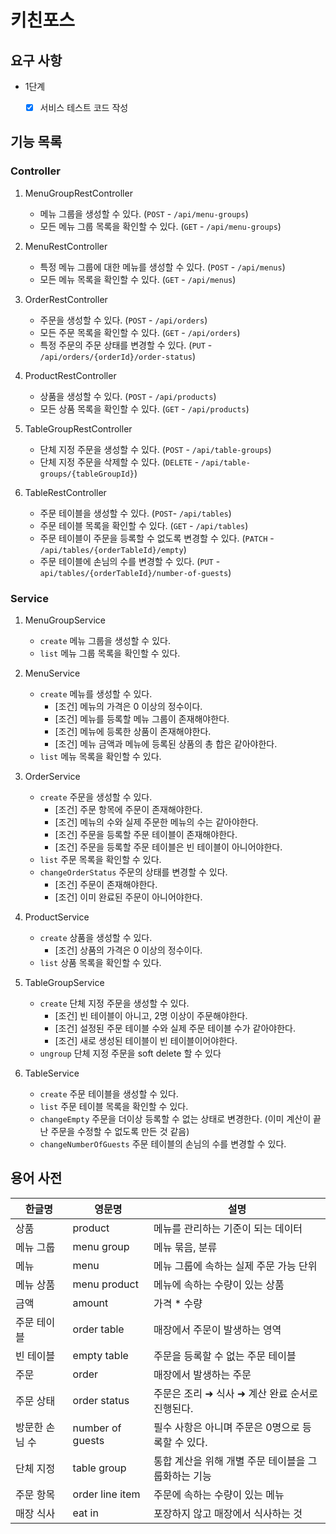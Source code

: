 # 키친포스

## 요구 사항
- 1단계
  - [x] 서비스 테스트 코드 작성


## 기능 목록

### Controller

1. MenuGroupRestController
   - 메뉴 그룹을 생성할 수 있다. (`POST` - `/api/menu-groups`)
   - 모든 메뉴 그룹 목록을 확인할 수 있다. (`GET` - `/api/menu-groups`)

2. MenuRestController
   - 특정 메뉴 그룹에 대한 메뉴를 생성할 수 있다. (`POST` - `/api/menus`)
   - 모든 메뉴 목록을 확인할 수 있다. (`GET` - `/api/menus`)

3. OrderRestController
   - 주문을 생성할 수 있다. (`POST` - `/api/orders`)
   - 모든 주문 목록을 확인할 수 있다. (`GET` - `/api/orders`)
   - 특정 주문의 주문 상태를 변경할 수 있다. (`PUT` - `/api/orders/{orderId}/order-status`) 

4. ProductRestController
   - 상품을 생성할 수 있다. (`POST` - `/api/products`)
   - 모든 상품 목록을 확인할 수 있다. (`GET` - `/api/products`)

5. TableGroupRestController
   - 단체 지정 주문을 생성할 수 있다. (`POST` - `/api/table-groups`)
   - 단체 지정 주문을 삭제할 수 있다. (`DELETE` - `/api/table-groups/{tableGroupId}`)

6. TableRestController
   - 주문 테이블을 생성할 수 있다. (`POST`- `/api/tables`)
   - 주문 테이블 목록을 확인할 수 있다. (`GET` - `/api/tables`)
   - 주문 테이블이 주문을 등록할 수 없도록 변경할 수 있다. (`PATCH` - `/api/tables/{orderTableId}/empty`)
   - 주문 테이블에 손님의 수를 변경할 수 있다. (`PUT` - `api/tables/{orderTableId}/number-of-guests`)

### Service

1. MenuGroupService
   - `create` 메뉴 그룹을 생성할 수 있다.
   - `list` 메뉴 그룹 목록을 확인할 수 있다.

2. MenuService
   - `create` 메뉴를 생성할 수 있다.
     - [조건] 메뉴의 가격은 0 이상의 정수이다.
     - [조건] 메뉴를 등록할 메뉴 그룹이 존재해야한다.
     - [조건] 메뉴에 등록한 상품이 존재해야한다.
     - [조건] 메뉴 금액과 메뉴에 등록된 상품의 총 합은 같아야한다.
   - `list` 메뉴 목록을 확인할 수 있다.

3. OrderService
   - `create` 주문을 생성할 수 있다.
     - [조건] 주문 항목에 주문이 존재해야한다.
     - [조건] 메뉴의 수와 실제 주문한 메뉴의 수는 같아야한다.
     - [조건] 주문을 등록할 주문 테이블이 존재해야한다.
     - [조건] 주문을 등록할 주문 테이블은 빈 테이블이 아니어야한다.
   - `list` 주문 목록을 확인할 수 있다.
   - `changeOrderStatus` 주문의 상태를 변경할 수 있다.
     - [조건] 주문이 존재해야한다.
     - [조건] 이미 완료된 주문이 아니어야한다.

4. ProductService
   - `create` 상품을 생성할 수 있다.
     - [조건] 상품의 가격은 0 이상의 정수이다.
   - `list` 상품 목록을 확인할 수 있다.

5. TableGroupService
   - `create` 단체 지정 주문을 생성할 수 있다.
     - [조건] 빈 테이블이 아니고, 2명 이상이 주문해야한다.
     - [조건] 설정된 주문 테이블 수와 실제 주문 테이블 수가 같아야한다.
     - [조건] 새로 생성된 테이블이 빈 테이블이어야한다.
   - `ungroup` 단체 지정 주문을 soft delete 할 수 있다

6. TableService
   - `create` 주문 테이블을 생성할 수 있다.
   - `list` 주문 테이블 목록을 확인할 수 있다.
   - `changeEmpty` 주문을 더이상 등록할 수 없는 상태로 변경한다. (이미 계산이 끝난 주문을 수정할 수 없도록 만든 것 같음)
   - `changeNumberOfGuests` 주문 테이블의 손님의 수를 변경할 수 있다.

## 용어 사전

| 한글명 | 영문명 | 설명 |
| --- | --- | --- |
| 상품 | product | 메뉴를 관리하는 기준이 되는 데이터 |
| 메뉴 그룹 | menu group | 메뉴 묶음, 분류 |
| 메뉴 | menu | 메뉴 그룹에 속하는 실제 주문 가능 단위 |
| 메뉴 상품 | menu product | 메뉴에 속하는 수량이 있는 상품 |
| 금액 | amount | 가격 * 수량 |
| 주문 테이블 | order table | 매장에서 주문이 발생하는 영역 |
| 빈 테이블 | empty table | 주문을 등록할 수 없는 주문 테이블 |
| 주문 | order | 매장에서 발생하는 주문 |
| 주문 상태 | order status | 주문은 조리 ➜ 식사 ➜ 계산 완료 순서로 진행된다. |
| 방문한 손님 수 | number of guests | 필수 사항은 아니며 주문은 0명으로 등록할 수 있다. |
| 단체 지정 | table group | 통합 계산을 위해 개별 주문 테이블을 그룹화하는 기능 |
| 주문 항목 | order line item | 주문에 속하는 수량이 있는 메뉴 |
| 매장 식사 | eat in | 포장하지 않고 매장에서 식사하는 것 |
